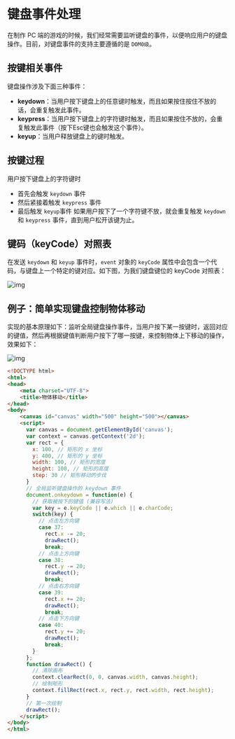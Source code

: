 # 键盘事件处理

在制作 PC 端的游戏的时候，我们经常需要监听键盘的事件，以便响应用户的键盘操作。目前，对键盘事件的支持主要遵循的是 `DOM0级`。

## 按键相关事件

键盘操作涉及下面三种事件：

- **keydown**：当用户按下键盘上的任意键时触发，而且如果按住按住不放的话，会重复触发此事件。
- **keypress**：当用户按下键盘上的字符键时触发，而且如果按住不放的，会重复触发此事件（按下Esc键也会触发这个事件）。
- **keyup**：当用户释放键盘上的键时触发。

## 按键过程

用户按下键盘上的字符键时

- 首先会触发 `keydown` 事件
- 然后紧接着触发 `keypress` 事件
- 最后触发 `keyup`事件
  如果用户按下了一个字符键不放，就会重复触发 `keydown` 和 `keypress` 事件，直到用户松开该键为止。

## 键码（keyCode）对照表

在发送 `keydown` 和 `keyup` 事件时，`event` 对象的 `keyCode` 属性中会包含一个代码，与键盘上一个特定的键对应。如下图，为我们键盘键位的 keyCode 对照表：

![img](http://coding.imweb.io/img/p5/keycode.png)

## 例子：简单实现键盘控制物体移动

实现的基本原理如下：监听全局键盘操作事件，当用户按下某一按键时，返回对应的键值，然后再根据键值判断用户按下了哪一按键，来控制物体上下移动的操作，效果如下：

![img](http://coding.imweb.io/img/p5/keyboard.gif)

```html
<!DOCTYPE html>
<html>
<head>
    <meta charset="UTF-8">
    <title>物体移动</title>
</head>
<body>
    <canvas id="canvas" width="500" height="500"></canvas>
    <script>
      var canvas = document.getElementById('canvas');
      var context = canvas.getContext('2d');
      var rect = {
        x: 100, // 矩形的 x 坐标
        y: 400, // 矩形的 y 坐标
        width: 100, // 矩形的宽度
        height: 100, // 矩形的高度
        step: 30 // 矩形移动的步伐
      }
      // 全局监听键盘操作的 keydown 事件 
      document.onkeydown = function(e) {  
        // 获取被按下的键值 (兼容写法)
        var key = e.keyCode || e.which || e.charCode;
        switch(key) {
          // 点击左方向键
          case 37: 
            rect.x -= 20;
            drawRect();
            break;
          // 点击上方向键
          case 38: 
            rect.y -= 20;
            drawRect();
            break;
          // 点击右方向键
          case 39: 
            rect.x += 20;
            drawRect();
            break;
          // 点击下方向键
          case 40: 
            rect.y += 20;
            drawRect();
            break;
        } 
      };
      function drawRect() {
        // 清除画布
        context.clearRect(0, 0, canvas.width, canvas.height);
        // 绘制矩形
        context.fillRect(rect.x, rect.y, rect.width, rect.height);
      }
      // 第一次绘制
      drawRect();
    </script>
</body>
</html>
```